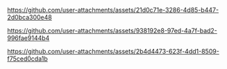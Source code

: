 https://github.com/user-attachments/assets/21d0c71e-3286-4d85-b447-2d0bca300e48



https://github.com/user-attachments/assets/938192e8-97ed-4a7f-bad2-996fae9144b4



https://github.com/user-attachments/assets/2b4d4473-623f-4dd1-8509-f75ced0cda1b
